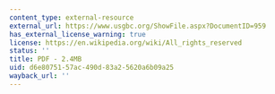 ```yaml
---
content_type: external-resource
external_url: https://www.usgbc.org/ShowFile.aspx?DocumentID=959
has_external_license_warning: true
license: https://en.wikipedia.org/wiki/All_rights_reserved
status: ''
title: PDF - 2.4MB
uid: d6e80751-57ac-490d-83a2-5620a6b09a25
wayback_url: ''
---
```

